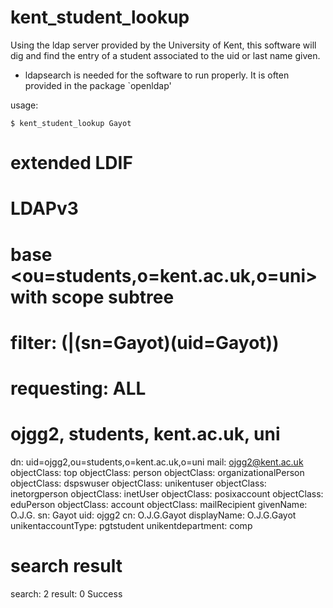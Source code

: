 kent_student_lookup
===================

Using the ldap server provided by the University of Kent, this
software will dig and find the entry of a student associated to
the uid or last name given.

* ldapsearch is needed for the software to run properly. It is
often provided in the package `openldap'

usage: 

    $ kent_student_lookup Gayot

<stdout>

# extended LDIF
#
# LDAPv3
# base <ou=students,o=kent.ac.uk,o=uni> with scope subtree
# filter: (|(sn=Gayot)(uid=Gayot))
# requesting: ALL
#

# ojgg2, students, kent.ac.uk, uni
dn: uid=ojgg2,ou=students,o=kent.ac.uk,o=uni
mail: ojgg2@kent.ac.uk
objectClass: top
objectClass: person
objectClass: organizationalPerson
objectClass: dspswuser
objectClass: unikentuser
objectClass: inetorgperson
objectClass: inetUser
objectClass: posixaccount
objectClass: eduPerson
objectClass: account
objectClass: mailRecipient
givenName: O.J.G.
sn: Gayot
uid: ojgg2
cn: O.J.G.Gayot
displayName: O.J.G.Gayot
unikentaccountType: pgtstudent
unikentdepartment: comp

# search result
search: 2
result: 0 Success
